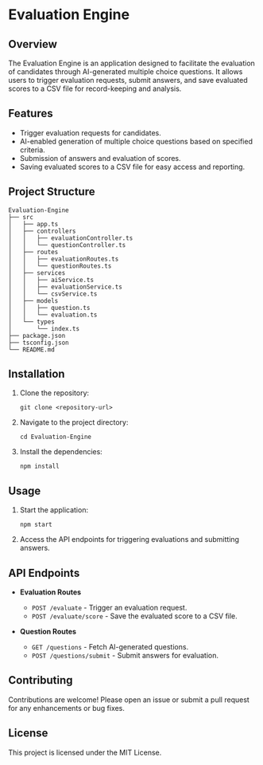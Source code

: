 # Evaluation Engine

## Overview
The Evaluation Engine is an application designed to facilitate the evaluation of candidates through AI-generated multiple choice questions. It allows users to trigger evaluation requests, submit answers, and save evaluated scores to a CSV file for record-keeping and analysis.

## Features
- Trigger evaluation requests for candidates.
- AI-enabled generation of multiple choice questions based on specified criteria.
- Submission of answers and evaluation of scores.
- Saving evaluated scores to a CSV file for easy access and reporting.

## Project Structure
```
Evaluation-Engine
├── src
│   ├── app.ts
│   ├── controllers
│   │   ├── evaluationController.ts
│   │   └── questionController.ts
│   ├── routes
│   │   ├── evaluationRoutes.ts
│   │   └── questionRoutes.ts
│   ├── services
│   │   ├── aiService.ts
│   │   ├── evaluationService.ts
│   │   └── csvService.ts
│   ├── models
│   │   ├── question.ts
│   │   └── evaluation.ts
│   └── types
│       └── index.ts
├── package.json
├── tsconfig.json
└── README.md
```

## Installation
1. Clone the repository:
   ```
   git clone <repository-url>
   ```
2. Navigate to the project directory:
   ```
   cd Evaluation-Engine
   ```
3. Install the dependencies:
   ```
   npm install
   ```

## Usage
1. Start the application:
   ```
   npm start
   ```
2. Access the API endpoints for triggering evaluations and submitting answers.

## API Endpoints
- **Evaluation Routes**
  - `POST /evaluate` - Trigger an evaluation request.
  - `POST /evaluate/score` - Save the evaluated score to a CSV file.

- **Question Routes**
  - `GET /questions` - Fetch AI-generated questions.
  - `POST /questions/submit` - Submit answers for evaluation.

## Contributing
Contributions are welcome! Please open an issue or submit a pull request for any enhancements or bug fixes.

## License
This project is licensed under the MIT License.